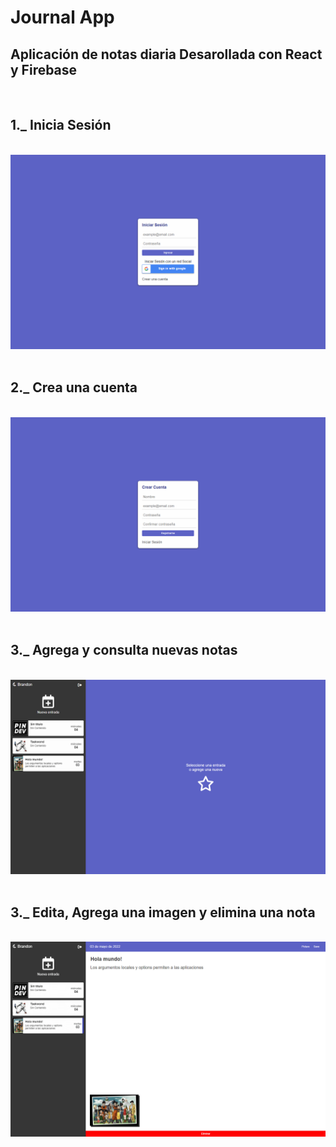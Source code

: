 # Journal App
## **Aplicación de notas diaria Desarollada con React y Firebase**
&nbsp; 
&nbsp; 
## 1._ Inicia Sesión
&nbsp; 
![](/public/assets/capturas/journal-01.png)
&nbsp; 
&nbsp; 

## 2._ Crea una cuenta
&nbsp; 
![](/public/assets/capturas/journal-02.png)
&nbsp; 
&nbsp; 

## 3._ Agrega y consulta nuevas notas
&nbsp; 
![](/public/assets/capturas/journal-03.png)
&nbsp; 
&nbsp; 

## 3._ Edita, Agrega una imagen y elimina una nota
&nbsp; 
![](/public/assets/capturas/journal-04.png)
&nbsp; 
&nbsp; 